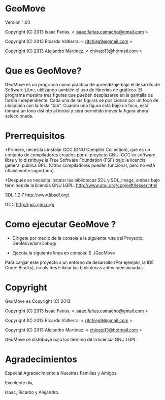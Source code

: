 GeoMove
=======
Version 1.00	

Copyright (C) 2013 Isaac Farías. < isaac.farias.camacho@gmail.com >

Copyright (C) 2013 Ricardo Valtierra. < ritchieg9@gmail.com >

Copyright (C) 2013 Alejandro Martinez. < chivato13@hotmail.com >


Que es GeoMove?
===============

GeoMove es un programa como practica de aprendizaje bajo el desarrllo de  Software Libre, utilizando también  el uso de librerías de gráficos.
El programa muestra tres figuras que pueden desplazarse en la pantalla de forma independiente. 
Cada una de las figuras se posicionan por un foco de ubicación con la tecla "tab". 
Cuando una figura está bajo un foco, está tomara un tono distinto al inicial y será permitido mover la figura ahora seleccionada.


Prerrequisitos
=============

*Primero, necesitas instalar GCC (GNU Compiler Collection), que es un conjunto de compiladores creados por el proyecto GNU. 
GCC es software libre y lo distribuye la Free Software Foundation (FSF) bajo la licencia general pública GPL. 
(Otros compiladores pueden funcionar, pero no está oficialmente soportado).

*Después se necesita instalar las bibliotecas SDL y SDL_image, ambas bajo terminos de la licencia GNU LGPL: http://www.gnu.org/copyleft/lesser.html

   SDL 1.2.7        http://www.libsdl.org/
   
   GCC              http://gcc.gnu.org/


Como ejecutar GeoMove ?
===========================

* Dirígete por medio de la consola a la siguiente ruta del Proyecto: GeoMove/bin/Debug/

* Ejecuta la siguiente linea en consola: $ ./GeoMove

Para cargar este proyecto a un entorno de desarrollo (Por ejemplo, la IDE Code::Blocks), no olvides linkear las bibliotecas antes mencionadas.

Copyright
=========

GeoMove es Copyright (C) 2013

Copyright (C) 2013 Isaac Farías. < isaac.farias.camacho@gmail.com >

Copyright (C) 2013 Ricardo Valtierra. < ritchieg9@gmail.com >

Copyright (C) 2013 Alejandro Martinez. < chivato13@hotmail.com >

GeoMove se distribuye bajo los termino de la licencia GNU LGPL.


Agradecimientos
======

Especial Agradecimiento a Nuestras Familias y Amigos.

Excelente día,

Isaac, Ricardo y Alejandro.



